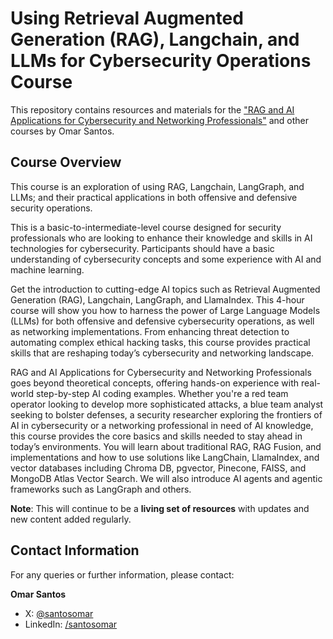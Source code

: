 # Using Retrieval Augmented Generation (RAG), Langchain, and LLMs for Cybersecurity Operations Course

This repository contains resources and materials for the ["RAG and AI Applications for Cybersecurity and Networking Professionals"](https://learning.oreilly.com/live-events/rag-and-ai-applications-for-cybersecurity-and-networking-professionals/0642572008474/0642572008473/) and other courses by Omar Santos.

## Course Overview

This course is an exploration of using RAG, Langchain, LangGraph, and LLMs; and their practical applications in both offensive and defensive security operations.

This is a basic-to-intermediate-level course designed for security professionals who are looking to enhance their knowledge and skills in AI technologies for cybersecurity. Participants should have a basic understanding of cybersecurity concepts and some experience with AI and machine learning. 

Get the introduction to cutting-edge AI topics such as Retrieval Augmented Generation (RAG), Langchain, LangGraph, and LlamaIndex. This 4-hour course will show you how to harness the power of Large Language Models (LLMs) for both offensive and defensive cybersecurity operations, as well as networking implementations. From enhancing threat detection to automating complex ethical hacking tasks, this course provides practical skills that are reshaping today’s cybersecurity and networking landscape.

RAG and AI Applications for Cybersecurity and Networking Professionals goes beyond theoretical concepts, offering hands-on experience with real-world step-by-step AI coding examples. Whether you're a red team operator looking to develop more sophisticated attacks, a blue team analyst seeking to bolster defenses, a security researcher exploring the frontiers of AI in cybersecurity or a networking professional in need of AI knowledge, this course provides the core basics and skills needed to stay ahead in today’s environments. You will learn about traditional RAG, RAG Fusion, and implementations and how to use solutions like LangChain, LlamaIndex, and vector databases including Chroma DB, pgvector, Pinecone, FAISS, and MongoDB Atlas Vector Search. We will also introduce AI agents and agentic frameworks such as LangGraph and others.

**Note**: This will continue to be a **living set of resources** with updates and new content added regularly. 

## Contact Information

For any queries or further information, please contact:

**Omar Santos**
- X: [@santosomar](https://x.com/santosomar)
- LinkedIn: [/santosomar](https://www.linkedin.com/in/santosomar/)
